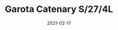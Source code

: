 ---
title: "Garota Catenary S/27/4L"
image_primary: "img/garota_catenary_2.jpg"
description: "Garota%2C%20inspired%20by%20the%20shell%20of%20a%20sea%20urchin%2C%20offers%20us%20a%20warm%20and%20diffused%20light%2C%20wrapped%20in%20organic%20shapes%2C%20rounded%20and%20subtle%2C%20designed%20to%20accompany%20us%20in%20interior%20and%20exterior%20areas%20indistinctly.%20We%20expanded%20the%20collection%20with%20a%20Garota%20garland%20that%20will%20bring%20warm%20light%20to%20those%20summer%20evenings%20in%20terraces%20and%20gardens."
designer: "Alex Fernández Camps & Gonzalo Milà"
tags: 
  - "Bover"
  - "Outdoor"
  - "Pendant"
  - "New"
  - "Table"
  - "Floor"
  - "Ceiling"
  - "Wall"
  - "outdoor-lamps"
href: "https://www.bover.es/en/lamp/garota-catenary-s-27-4l/"
category: "outdoor-lamps"
subtitle: ""
manufacturer: "Bover"
slug: "/manufacturers/bover/outdoor-lamps/alex-fernandez-camps-gonzalo-mila-garota-catenary-s-27-4-l"
date: "2021-02-17"
---